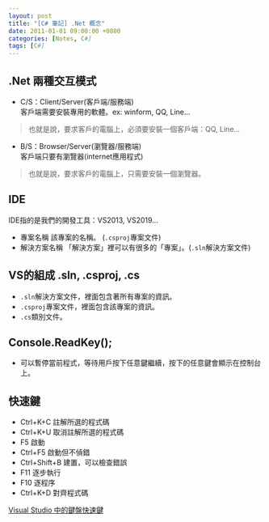 ```yaml
---
layout: post
title: "[C# 筆記] .Net 概念"
date: 2011-01-01 09:00:00 +0800
categories: [Notes, C#]
tags: [C#]
---
```


## .Net 兩種交互模式

- C/S：Client/Server(客戶端/服務端)     
客戶端需要安裝專用的軟體。ex: winform, QQ, Line...   
> 也就是說，要求客戶的電腦上，必須要安裝一個客戶端：QQ, Line...
- B/S：Browser/Server(瀏覽器/服務端)     
客戶端只要有瀏覽器(internet應用程式)   
> 也就是說，要求客戶的電腦上，只需要安裝一個瀏覽器。

## IDE
IDE指的是我們的開發工具：VS2013, VS2019...

- 專案名稱
該專案的名稱。 (`.csproj`專案文件)   
- 解決方案名稱
「解決方案」裡可以有很多的「專案」。(`.sln`解決方案文件)   

## VS的組成 .sln, .csproj, .cs
- `.sln`解決方案文件，裡面包含著所有專案的資訊。
- `.csproj`專案文件，裡面包含該專案的資訊。
- `.cs`類別文件。

## Console.ReadKey(); 
- 可以暫停當前程式，等待用戶按下任意鍵繼續，按下的任意鍵會顯示在控制台上。

## 快速鍵
- Ctrl+K+C 註解所選的程式碼
- Ctrl+K+U 取消註解所選的程式碼
- F5 啟動
- Ctrl+F5 啟動但不偵錯
- Ctrl+Shift+B 建置，可以檢查錯誤
- F11 逐步執行	
- F10 逐程序	
- Ctrl+K+D 對齊程式碼




[Visual Studio 中的鍵盤快速鍵](https://learn.microsoft.com/zh-tw/visualstudio/ide/default-keyboard-shortcuts-in-visual-studio?view=vs-2022)